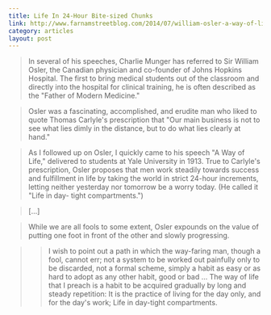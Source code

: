 ```yaml
---
title: Life In 24-Hour Bite-sized Chunks
link: http://www.farnamstreetblog.com/2014/07/william-osler-a-way-of-life/
category: articles
layout: post
---
```


> In several of his speeches, Charlie Munger has referred to Sir William Osler,
> the Canadian physician and co-founder of Johns Hopkins Hospital. The first to
> bring medical students out of the classroom and directly into the hospital for
> clinical training, he is often described as the "Father of Modern Medicine."

> Osler was a fascinating, accomplished, and erudite man who liked to quote
> Thomas Carlyle's prescription that "Our main business is not to see what lies
> dimly in the distance, but to do what lies clearly at hand."

> As I followed up on Osler, I quickly came to his speech "A Way of Life,"
> delivered to students at Yale University in 1913. True to Carlyle's
> prescription, Osler proposes that men work steadily towards success and
> fulfillment in life by taking the world in strict 24-hour increments, letting
> neither yesterday nor tomorrow be a worry today. (He called it "Life in day-
> tight compartments.")

> [...]

> While we are all fools to some extent, Osler expounds on the value of putting
> one foot in front of the other and slowly progressing.

> > I wish to point out a path in which the way-faring man, though a fool,
> > cannot err; not a system to be worked out painfully only to be discarded,
> > not a formal scheme, simply a habit as easy or as hard to adopt as any other
> > habit, good or bad ... The way of life that I preach is a habit to be
> > acquired gradually by long and steady repetition: It is the practice of
> > living for the day only, and for the day's work; Life in day-tight
> > compartments.
